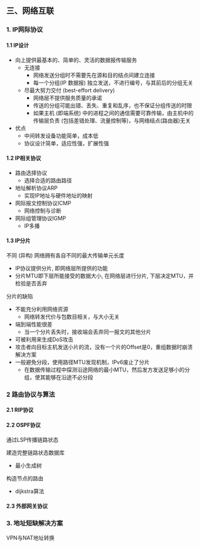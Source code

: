 ## 三、网络互联

### 1. IP网际协议

#### 1.1 IP设计

- 向上提供最基本的、简单的、灵活的数据报传输服务
  - 无连接
    - 网络发送分组时不需要先在源和目的结点间建立连接
    - 每一个分组(IP 数据报) 独立发送，不进行编号，与其前后的分组无关
  - 尽最大努力交付 (best-effort delivery)
    - 网络层不提供服务质量的承诺
    - 传送的分组可能出错、丢失、重复和乱序，也不保证分组传送的时限
    - 如果主机 (即端系统) 中的进程之间的通信需要可靠传输，由主机中的传输层负责 (包括差错处理、流量控制等)，与网络结点(路由器)无关
- 优点
  - 中间转发设备功能简单，成本低
  - 协议设计简单，适应性强，扩展性强

#### 1.2 IP相关协议

- 路由选择协议
  - 选择合适的路由路径
- 地址解析协议ARP
  - 实现IP地址与硬件地址的映射 
- 网际报文控制协议ICMP
  - 网络控制与诊断 
- 网际组管理协议IGMP
  - IP多播 

#### 1.3 IP分片

不同 (异构) 网络拥有各自不同的最大传输单元长度
- IP协议提供分片, 即网络层所提供的功能
- 分片MTU即下层所能接受的数据大小, 在网络层进行分片, 下层决定MTU，并检验是否丢弃

分片的缺陷
- 不能充分利用网络资源
  - 网络转发代价与包数目相关，与大小无关
- 端到端性能很差
  - 当一个分片丢失时，接收端会丢弃同一报文的其他分片
- 可被利用来生成DoS攻击
-  攻击者向目标主机发送小片的流，没有一个片的Offset是0，重组数据时崩溃
解决方案
- 一般避免分段，使用路径MTU发现机制，IPv6废止了分片
  - 在数据传输过程中探测沿途网络的最小MTU，然后发方发送足够小的分组，使其能够在沿途不必分段

### 2 路由协议与算法

#### 2.1 RIP协议

#### 2.2 OSPF协议

通过LSP传播链路状态

建造完整链路状态数据库
- 最小生成树

构造节点的路由
- dijkstra算法

#### 2.3 外部网关协议

### 3. 地址短缺解决方案

VPN与NAT地址转换

